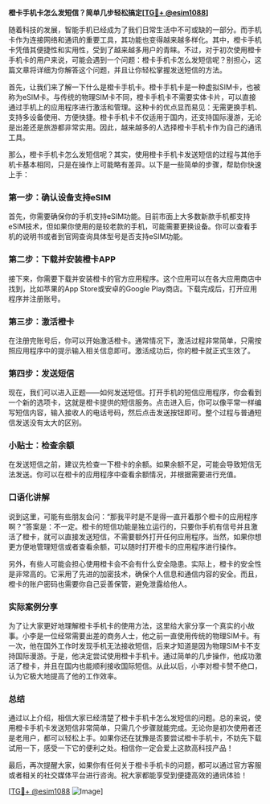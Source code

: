 **橙卡手机卡怎么发短信？简单几步轻松搞定[[TG💪+ @esim1088](https://t.me/s/esim1088)]**

随着科技的发展，智能手机已经成为了我们日常生活中不可或缺的一部分。而手机卡作为连接网络和通讯的重要工具，其功能也变得越来越多样化。其中，橙卡手机卡凭借其便捷性和实用性，受到了越来越多用户的青睐。不过，对于初次使用橙卡手机卡的用户来说，可能会遇到一个问题：橙卡手机卡怎么发短信呢？别担心，这篇文章将详细为你解答这个问题，并且让你轻松掌握发送短信的方法。

首先，让我们来了解一下什么是橙卡手机卡。橙卡手机卡是一种虚拟SIM卡，也被称为eSIM卡。与传统的物理SIM卡不同，橙卡手机卡不需要实体卡片，可以直接通过手机上的应用程序进行激活和管理。这种卡的优点显而易见：无需更换手机、支持多设备使用、方便快捷。橙卡手机卡不仅适用于国内，还支持国际漫游，无论是出差还是旅游都非常实用。因此，越来越多的人选择橙卡手机卡作为自己的通讯工具。

那么，橙卡手机卡怎么发短信呢？其实，使用橙卡手机卡发送短信的过程与其他手机卡基本相同，只是在操作上可能略有差异。以下是一些简单的步骤，帮助你快速上手：

### 第一步：确认设备支持eSIM
首先，你需要确保你的手机支持eSIM功能。目前市面上大多数新款手机都支持eSIM技术，但如果你使用的是较老款的手机，可能需要更换设备。你可以查看手机的说明书或者到官网查询具体型号是否支持eSIM功能。

### 第二步：下载并安装橙卡APP
接下来，你需要下载并安装橙卡的官方应用程序。这个应用可以在各大应用商店中找到，比如苹果的App Store或安卓的Google Play商店。下载完成后，打开应用程序并注册账号。

### 第三步：激活橙卡
在注册完账号后，你可以开始激活橙卡。通常情况下，激活过程非常简单，只需按照应用程序中的提示输入相关信息即可。激活成功后，你的橙卡就正式生效了。

### 第四步：发送短信
现在，我们可以进入正题——如何发送短信。打开手机的短信应用程序，你会看到一个新的选项卡，这就是橙卡提供的短信服务。点击进入后，你可以像平常一样编写短信内容，输入接收人的电话号码，然后点击发送按钮即可。整个过程与普通短信发送没有太大的区别。

### 小贴士：检查余额
在发送短信之前，建议先检查一下橙卡的余额。如果余额不足，可能会导致短信无法发送。你可以在橙卡的应用程序中查看余额情况，并根据需要进行充值。

### 口语化讲解
说到这里，可能有些朋友会问：“那我平时是不是得一直开着那个橙卡的应用程序啊？”答案是：不一定。橙卡的短信功能是独立运行的，只要你手机有信号并且激活了橙卡，就可以直接发送短信，不需要额外打开任何应用程序。当然，如果你想更方便地管理短信或者查看余额，可以随时打开橙卡的应用程序进行操作。

另外，有些人可能会担心使用橙卡会不会有什么安全隐患。实际上，橙卡的安全性是非常高的。它采用了先进的加密技术，确保个人信息和通信内容的安全。而且，橙卡的账户密码也需要你自己妥善保管，避免泄露给他人。

### 实际案例分享
为了让大家更好地理解橙卡手机卡的使用方法，这里给大家分享一个真实的小故事。小李是一位经常需要出差的商务人士，他之前一直使用传统的物理SIM卡。有一次，他在国外工作时发现手机无法接收短信，后来才知道是因为物理SIM卡不支持国际漫游。于是，他决定尝试使用橙卡手机卡。通过简单的几步操作，他成功激活了橙卡，并且在国内也能顺利接收国际短信。从此以后，小李对橙卡赞不绝口，认为它极大地提高了他的工作效率。

### 总结
通过以上介绍，相信大家已经清楚了橙卡手机卡怎么发短信的问题。总的来说，使用橙卡手机卡发送短信非常简单，只需几个步骤就能完成。无论你是初次使用者还是老用户，都可以轻松上手。如果你还在犹豫是否要尝试橙卡手机卡，不妨先下载试用一下，感受一下它的便利之处。相信你一定会爱上这款高科技产品！

最后，再次提醒大家，如果你有任何关于橙卡手机卡的问题，都可以通过官方客服或者相关的社交媒体平台进行咨询。祝大家都能享受到便捷高效的通讯体验！

[[TG💪+ @esim1088](https://t.me/s/esim1088) ![Image](https://i.postimg.cc/4NQfJmqS/Snipaste-2025-05-13-00-14-12.png)]